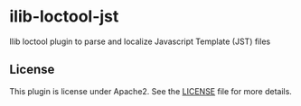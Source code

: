 # ilib-loctool-jst

Ilib loctool plugin to parse and localize Javascript Template (JST) files

## License

This plugin is license under Apache2. See the [LICENSE](./LICENSE)
file for more details.
